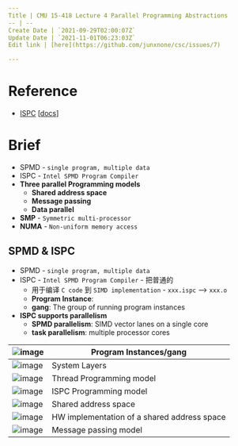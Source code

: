 ```yaml
---
Title | CMU 15-418 Lecture 4 Parallel Programming Abstractions
-- | --
Create Date | `2021-09-29T02:00:07Z`
Update Date | `2021-11-01T06:23:03Z`
Edit link | [here](https://github.com/junxnone/csc/issues/7)

---
```

# Reference
- [ISPC](https://github.com/ispc/ispc) [[docs](https://ispc.github.io/)]

# Brief
- SPMD - `single program, multiple data`
- ISPC - `Intel SPMD Program Compiler`
- **Three parallel Programming models**
  - **Shared address space**
  - **Message passing**
  - **Data parallel**
- **SMP** - `Symmetric multi-processor`
- **NUMA** - `Non-uniform memory access`


## SPMD & ISPC
- SPMD - `single program, multiple data` 
- ISPC - `Intel SPMD Program Compiler` - 把普通的
  - 用于编译 `C code` 到 `SIMD implementation` - `xxx.ispc` --> `xxx.o`
  - **Program Instance**: 
  - **gang**: The group of running program instances
- **ISPC supports parallelism**
  - **SPMD parallelism**: SIMD vector lanes on a single core  
  - **task parallelism**: multiple processor cores


![image](https://user-images.githubusercontent.com/2216970/135419585-ea69d459-36ed-407a-8d73-575261c74bb1.png) | Program Instances/gang
-- | --
![image](https://user-images.githubusercontent.com/2216970/135245467-db9b76ba-76a8-456d-91a1-1c41b5b296dc.png) | System Layers
![image](https://user-images.githubusercontent.com/2216970/135245886-c94c6523-4b95-4f45-b75c-e3fbe7de19ac.png) | Thread Programming model
![image](https://user-images.githubusercontent.com/2216970/135245974-87a9145c-45ff-452d-8f3b-4d80875f9e23.png) | ISPC Programming model
![image](https://user-images.githubusercontent.com/2216970/135246760-0cde6b4e-dc3b-49f7-bab6-f4600bdf43d3.png) | Shared address space
![image](https://user-images.githubusercontent.com/2216970/135250232-2b4e42d2-d82b-4d38-97e2-93e295cf7b17.png) | HW implementation of a shared address space
![image](https://user-images.githubusercontent.com/2216970/135251375-cccae0d5-6229-4656-bbee-648ab29acc8a.png) | Message passing model

